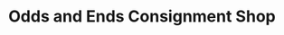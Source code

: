 ---
title: "Odds and Ends Consignment Shop"
url: /greeneville/odds-and-ends-consignment-shop/
shop: Allgemein
---